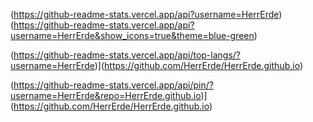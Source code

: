 
(https://github-readme-stats.vercel.app/api?username=HerrErde)
(https://github-readme-stats.vercel.app/api?username=HerrErde&show_icons=true&theme=blue-green)

(https://github-readme-stats.vercel.app/api/top-langs/?username=HerrErde)](https://github.com/HerrErde/HerrErde.github.io)

(https://github-readme-stats.vercel.app/api/pin/?username=HerrErde&repo=HerrErde.github.io)](https://github.com/HerrErde/HerrErde.github.io)
